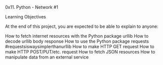 0x11. Python - Network #1

Learning Objectives

At the end of this project, you are expected to be able to explain to anyone:

How to fetch internet resources with the Python package urllib
How to decode urllib body response
How to use the Python package requests #requestsiswaysimplerthanurllib
How to make HTTP GET request
How to make HTTP POST/PUT/etc. request
How to fetch JSON resources
How to manipulate data from an external service
